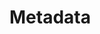 # Metadata

<include
    nohead="true"
    repo_url="https://github.com/foliant-docs/foliantcontrib.meta.git"
    path="README.md"
    from_heading="Metadata for Foliant">
</include>
